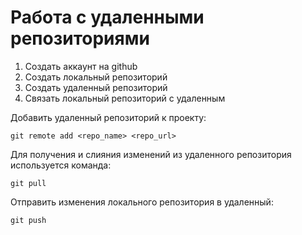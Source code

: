 # Работа с удаленными репозиториями

1. Создать аккаунт на github
2. Создать локальный репозиторий
3. Создать удаленный репозиторий
4. Связать локальный репозиторий с удаленным

Добавить удаленный репозиторий к проекту:
```
git remote add <repo_name> <repo_url>
```
Для получения и слияния изменений из удаленного репозитория используется команда:
```
git pull
```
Отправить изменения локального репозитория в удаленный:
```
git push
```
